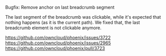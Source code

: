 Bugfix: Remove anchor on last breadcrumb segment

The last segment of the breadcrumb was clickable, while it's expected that nothing happens (as it is the current path). We fixed that, the last breadcrumb element is not clickable anymore.

https://github.com/owncloud/phoenix/issues/3722
https://github.com/owncloud/phoenix/issues/2965
https://github.com/owncloud/phoenix/pull/3723

